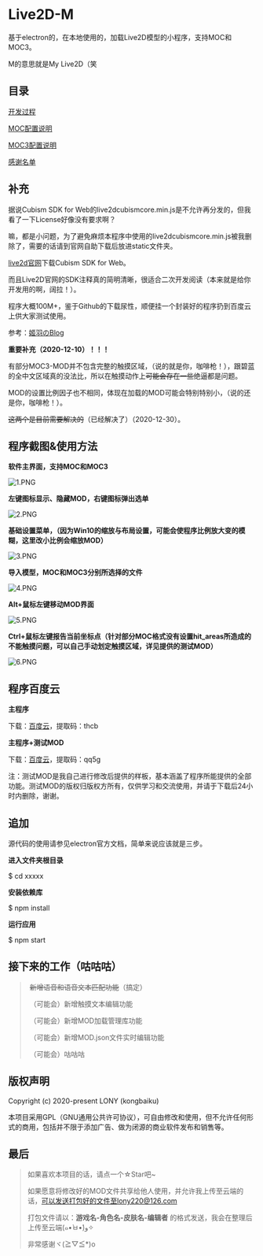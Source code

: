 # Live2D-M

基于electron的，在本地使用的，加载Live2D模型的小程序，支持MOC和MOC3。

M的意思就是My Live2D（笑

## 目录

[开发过程](https://github.com/kongbaiku/Live2D-M/wiki/%E5%BC%80%E5%8F%91%E8%BF%87%E7%A8%8B)

[MOC配置说明](https://github.com/kongbaiku/Live2D-M/wiki/%E6%84%9F%E8%B0%A2%E5%90%8D%E5%8D%95)

[MOC3配置说明](https://github.com/kongbaiku/Live2D-M/wiki/%E6%84%9F%E8%B0%A2%E5%90%8D%E5%8D%95)

[感谢名单](https://github.com/kongbaiku/Live2D-M/wiki/%E6%84%9F%E8%B0%A2%E5%90%8D%E5%8D%95)


## 补充

据说Cubism SDK for Web的live2dcubismcore.min.js是不允许再分发的，但我看了一下License好像没有要求啊？

嘛，都是小问题，为了避免麻烦本程序中使用的live2dcubismcore.min.js被我删除了，需要的话请到官网自助下载后放进static文件夹。

[live2d官网](https://live2d.github.io)下载Cubism SDK for Web。

而且Live2D官网的SDK注释真的简明清晰，很适合二次开发阅读（本来就是给你开发用的啊，阔拉！）。

程序大概100M+，鉴于Github的下载尿性，顺便挂一个封装好的程序扔到百度云上供大家测试使用。

参考：[姬羽のBlog](https://himehane.club/live2d_on_website/)

**重要补充（2020-12-10）！！！**

有部分MOC3-MOD并不包含完整的触摸区域，（说的就是你，咖啡枪！），跟碧蓝的全中文区域真的没法比，所以在触摸动作上~~可能会存在一些~~绝逼都是问题。

MOD的设置比例因子也不相同，体现在加载的MOD可能会特别特别小，（说的还是你，咖啡枪！）。

~~这两个是目前需要解决的~~（已经解决了）（2020-12-30）。

## 程序截图&使用方法
**软件主界面，支持MOC和MOC3**

![1.PNG](https://github.com/kongbaiku/Live2D-M/blob/main/README/1.png)
  
  
**左键图标显示、隐藏MOD，右键图标弹出选单**

![2.PNG](https://github.com/kongbaiku/Live2D-M/blob/main/README/2.png)
  
  
**基础设置菜单，（因为Win10的缩放与布局设置，可能会使程序比例放大变的模糊，这里改小比例会缩放MOD）**

![3.PNG](https://github.com/kongbaiku/Live2D-M/blob/main/README/3.png)
  
  
**导入模型，MOC和MOC3分别所选择的文件**

![4.PNG](https://github.com/kongbaiku/Live2D-M/blob/main/README/4.png)
  
  
**Alt+鼠标左键移动MOD界面**

![5.PNG](https://github.com/kongbaiku/Live2D-M/blob/main/README/5.png)
  
  
**Ctrl+鼠标左键报告当前坐标点（针对部分MOC格式没有设置hit_areas所造成的不能触摸问题，可以自己手动划定触摸区域，详见提供的测试MOD）**

![6.PNG](https://github.com/kongbaiku/Live2D-M/blob/main/README/6.png)


## 程序百度云

**主程序**

下载：[百度云](https://pan.baidu.com/s/1HTHpJhDVWA2A7e7uVdtlSA)，提取码：thcb

**主程序+测试MOD**

下载：[百度云](https://pan.baidu.com/s/1JvyXLsKyiciXP9aR5bekjw)，提取码：qq5g

注：测试MOD是我自己进行修改后提供的样板，基本涵盖了程序所能提供的全部功能。测试MOD的版权归版权方所有，仅供学习和交流使用，并请于下载后24小时内删除，谢谢。


## 追加

源代码的使用请参见electron官方文档，简单来说应该就是三步。

**进入文件夹根目录**

$ cd xxxxx

**安装依赖库**

$ npm install

**运行应用**

$ npm start


## 接下来的工作（咕咕咕）

>  ​	~~新增语音和语音文本匹配功能~~（搞定）
>  
>  ​	（可能会）新增触摸文本编辑功能
>  
>  ​	（可能会）新增MOD加载管理库功能
>  
>  ​	（可能会）新增MOD.json文件实时编辑功能
>  
>  ​	（可能会）咕咕咕


## 版权声明

Copyright (c) 2020-present LONY (kongbaiku)

本项目采用GPL（GNU通用公共许可协议），可自由修改和使用，但不允许任何形式的商用，包括并不限于添加广告、做为闭源的商业软件发布和销售等。


## 最后

>  如果喜欢本项目的话，请点一个☆Star吧~
>
>  如果愿意将修改好的MOD文件共享给他人使用，并允许我上传至云端的话，可以发送打包好的文件至lony220@126.com
>
>  打包文件请以：**游戏名-角色名-皮肤名-编辑者** 的格式发送，我会在整理后上传至云端(๑•̀ㅂ•́)و✧
>
>  非常感谢ヾ(≧▽≦*)o
